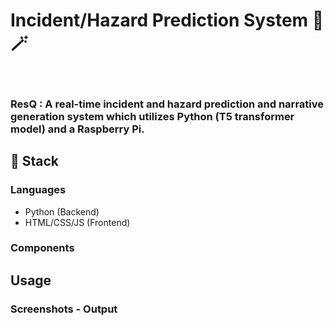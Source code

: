 # Incident/Hazard Prediction System 🚧 🪄

<br>

### ResQ : A real-time incident and hazard prediction and narrative generation system which utilizes Python (T5 transformer model) and a Raspberry Pi.


## 🚀 Stack
### Languages
- Python (Backend)
- HTML/CSS/JS (Frontend)

### Components




## Usage

### Screenshots - Output

